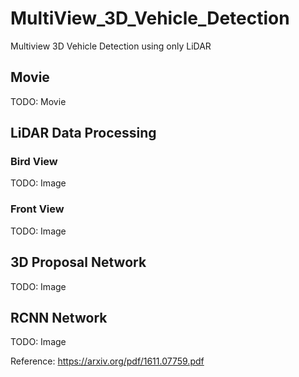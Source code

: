 # MultiView_3D_Vehicle_Detection
Multiview 3D Vehicle Detection using only LiDAR  

## Movie
TODO: Movie

## LiDAR Data Processing
### Bird View  
TODO: Image  

### Front View
TODO: Image  


## 3D Proposal Network  
TODO: Image  

## RCNN Network  
TODO: Image  


Reference: https://arxiv.org/pdf/1611.07759.pdf
